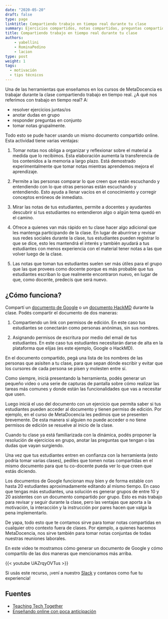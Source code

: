 ```yaml
---
date: "2020-05-20"
draft: false
type: page
linktitle: Compartiendo trabajo en tiempo real durante tu clase
summary: Ejercicios compartidos, notas compartidas, preguntas compartidas. Una de las herramientas que recomendamos para mantener la motiviación de tus estudiantes. En este post te contamos cómo implementarla.
title: Compartiendo trabajo en tiempo real durante tu clase
authors: 
    - yabellini
    - RominaPedino
    - lacion
type: post
weight: 1
tags: 
  - motivación
  - tips técnicos 
---
```


Una de las herramientas que enseñamos en los cursos de MetaDocencia es trabajar durante la clase compartiendo trabajo en tiempo real. ¿A qué nos referimos con trabajo en tiempo real? A:

- resolver ejercicios juntas/os
- anotar dudas en grupo
- responder preguntas en conjunto
- tomar notas grupalmente.

Todo esto se pude hacer usando un mismo documento compartido online. Esta actividad tiene varias ventajas:

1. Tomar notas nos obliga a organizar y reflexionar sobre el material a medida que lo recibimos. Esta elaboración aumenta la transferencia de los contenidos a la memoria a largo plazo. Está demostrado experimentalmente que tomar notas mientras aprendemos mejora el aprendizaje.

2. Permite a las personas comparar lo que creen que están escuchando y entendiendo con lo que otras personas están escuchando y entendiendo. Esto ayuda a llenar vacíos en el conocimiento y corregir conceptos erróneos de inmediato.

3. Mirar las notas de tus estudiantes, permite a docentes y ayudantes descubrir si tus estudiantes no entendieron algo o algún tema quedó en el camino.

4. Ofrece a quienes van más rápido en tu clase hacer algo adicional que les mantenga participando de la clase. En lugar de aburrirse y revisar sus redes sociales durante la clase, tus estudiantes pueden registrar lo que se dice, esto les mantendrá el interés y también ayudará a tus estudiantes con menos experiencia con el material tener notas a las que volver luego de la clase.

5. Las notas que toman tus estudiantes suelen ser más útiles para el grupo que las que provees como docente porque es más probable que tus estudiantes escriban lo que realmente encontraron nuevo, en lugar de que, como docente, predecís que será nuevo.

## ¿Cómo funciona?

Compartí un [documento de Google](https://docs.google.com) o un [documento HackMD](https://hackmd.io/) durante la clase.  Podés compartir el documento de dos maneras:

  1. Compartiendo un link con permisos de edición. En este caso tus estudiantes se conectarán como personas anónimas, sin sus nombres.
  
  2. Asignando permisos de escritura por medio del email de tus estudiantes. En este caso tus estudiantes necesitarán darse de alta en la plataforma que elijas (es este ejemplo, Google o HackMD).

En el documento compartido, pegá una lista de los nombres de las personas que asisiten a tu clase, para que sepan dónde escribir y evitar que los cursores de cada persona se pisen y molesten entre sí. 

Como siempre, iniciá presentando la herramienta, podés generar un pequeño video o una serie de capturas de pantalla sobre cómo realizar las tareas más comunes y donde están las funcionalidades que vas a necesitar que usen.

Luego iniciá el uso del documento con un ejercicio que permita saber si tus estudiantes pueden acceder al documento y tienen permiso de edición. Por ejemplo, en el curso de MetaDocencia les pedimos que se presenten brevemente. De esta manera si alguien no puede acceder o no tiene permisos de edición se resuelve al inicio de la clase.

Cuando tu clase ya está familiarizada con la dinámica, podés proponer la resolución de ejercicios en grupo, anotar las preguntas que tengan o las dudas que vayan surgiendo.

Una vez que tus estudiantes entren en confianza con la herramienta (esto podría tomar varias clases), pediles que tomen notas compartidas en el mismo documento para que tu co-docente pueda ver lo que creen que estás diciendo.

Los documentos de Google funcionan muy bien y de forma estable con hasta 20 estudiantes aproximadamente editando al mismo tiempo. En caso que tengas más estudiantes, una solución es generar grupos de entre 10 y 20 asistentes con un documento compartido por grupo. Esto es más trabajo para revisar y seguir durante la clase, pero las ventajas que aporta a la motivación, la interacción y la instrucción por pares hacen que valga la pena implementarlo.

De yapa, todo esto que te contamos sirve para tomar notas compartidas en cualquier otro contexto fuera de clases. Por ejemplo, a quienes hacemos MetaDocencia, nos sirve también para tomar notas conjuntas de todas nuestras reuniones laborales.

En este video te mostramos cómo generar un documento de Google y cómo compartilo de las dos maneras que mencionamos más arriba.

{{< youtube UAZrqyOVTus >}}

Si usás este recurso, ¡vení a nuestro [Slack](https://join.slack.com/t/metadocencia/shared_invite/zt-ek8a0rup-MQB_5qUKhr9zIGKQAUImXA) y contanos como fue tu experiencia!


## Fuentes

- [Teaching Tech Together](https://teachtogether.tech/#s:classroom-notetaking)
- [Enseñando online con poca anticipación](https://metadocencia.netlify.app/post/gwilson-webinar/)
